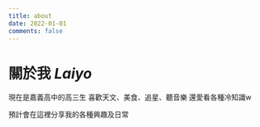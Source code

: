 ```yaml
---
title: about
date: 2022-01-01
comments: false
---
```

# 關於我 *Laiyo*

現在是嘉義高中的高三生
喜歡天文、美食、追星、聽音樂
還愛看各種冷知識w

預計會在這裡分享我的各種興趣及日常